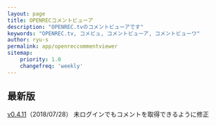 ```yaml
---
layout: page
title: OPENRECコメントビューア
description: "OPENREC.tvのコメントビューアです"
keywords: "OPENREC.tv, コメビュ, コメントビューア, コメントビューワ"
author: ryu-s
permalink: app/openreccommentviewer
sitemap:
    priority: 1.0
    changefreq: 'weekly'	
---
```


## 最新版
[v0.4.11](http://int-main.net/app/OpenrecCommentViewer_v0.4.11.zip)（2018/07/28） 未ログインでもコメントを取得できるように修正  
